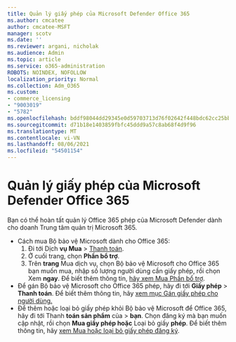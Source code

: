 ```yaml
---
title: Quản lý giấy phép của Microsoft Defender Office 365
ms.author: cmcatee
author: cmcatee-MSFT
manager: scotv
ms.date: ''
ms.reviewer: argani, nicholak
ms.audience: Admin
ms.topic: article
ms.service: o365-administration
ROBOTS: NOINDEX, NOFOLLOW
localization_priority: Normal
ms.collection: Adm_O365
ms.custom:
- commerce_licensing
- "9003019"
- "5782"
ms.openlocfilehash: bddf98044dd29345e0d59703713d76f02642f448bdc62cc25bb356933d524f21
ms.sourcegitcommit: d71b18e1403859fbfc45ddd9a57c8ab68f4d9f96
ms.translationtype: MT
ms.contentlocale: vi-VN
ms.lasthandoff: 08/06/2021
ms.locfileid: "54501154"
---
```

# <a name="microsoft-defender-for-office-365-license-management"></a>Quản lý giấy phép của Microsoft Defender Office 365

Bạn có thể hoàn tất quản lý Office 365 phép của Microsoft Defender dành cho doanh Trung tâm quản trị Microsoft 365.

- Cách mua Bộ bảo vệ Microsoft dành cho Office 365:
    1. Đi tới Dịch **vụ Mua**  >  [Thanh toán](https://go.microsoft.com/fwlink/p/?linkid=868433).
    2. Ở cuối trang, chọn **Phần bổ trợ**.
    3. Trên **trang** Mua dịch vụ, chọn Bộ bảo vệ Microsoft cho Office 365 bạn muốn mua, nhập số lượng người dùng cần giấy phép, rồi chọn Xem **ngay**. Để biết thêm thông tin, [hãy xem Mua Phần bổ trợ](/microsoft-365/commerce/buy-or-edit-an-add-on).
- Để gán Bộ bảo vệ Microsoft cho Office 365 phép, hãy đi tới **Giấy phép**  >  **Thanh toán**. Để biết thêm thông tin, hãy [xem mục Gán giấy phép cho người dùng.](/microsoft-365/admin/manage/assign-licenses-to-users)
- Để thêm hoặc loại bỏ giấy phép khỏi Bộ bảo vệ Microsoft để Office 365, hãy đi tới Thanh **toán sản phẩm** của  >  **bạn**. Chọn đăng ký mà bạn muốn cập nhật, rồi chọn **Mua giấy phép hoặc** Loại bỏ giấy **phép**. Để biết thêm thông tin, hãy [xem Mua hoặc loại bỏ giấy phép đăng ký](/microsoft-365/commerce/licenses/buy-licenses).